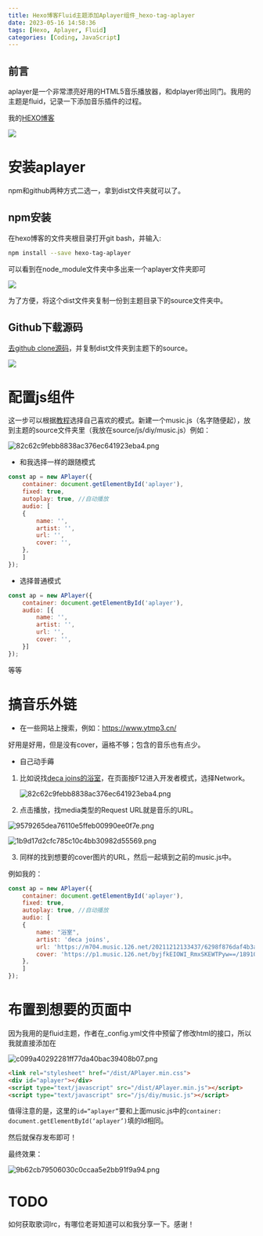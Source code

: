 ```yaml
---
title: Hexo博客Fluid主题添加Aplayer组件_hexo-tag-aplayer
date: 2023-05-16 14:58:36
tags: [Hexo, Aplayer, Fluid]
categories: [Coding, JavaScript]
---
```


前言
----

aplayer是一个非常漂亮好用的HTML5音乐播放器，和dplayer师出同门。我用的主题是fluid，记录一下添加音乐插件的过程。

我的[HEXO博客](https://waahah.xyz/)

![](https://s2.loli.net/2023/07/12/c2odgnQNXqFraUP.png)

安装aplayer
======================================

npm和github两种方式二选一，拿到dist文件夹就可以了。

npm安装
--------------------------------------------------------------------

在hexo博客的文件夹根目录打开git bash，并输入:

```bash
npm install --save hexo-tag-aplayer

```

可以看到在node\_module文件夹中多出来一个aplayer文件夹即可

![](https://s2.loli.net/2023/07/12/nioELmTul2wc3bO.png)

为了方便，将这个dist文件夹复制一份到主题目录下的source文件夹中。

Github下载源码
-------------------------------------------------------------------------

[去github clone源码](https://github.com/DIYgod/APlayer)，并复制dist文件夹到主题下的source。

![](https://s2.loli.net/2023/07/12/ai8pvrWS7fcMCZx.png)

配置js组件
======================================

这一步可以根据[教程](https://blog.yleao.com/2018/0902/hexo%E4%B8%8A%E7%9A%84aplayer%E5%BA%94%E7%94%A8.html)选择自己喜欢的模式。新建一个music.js（名字随便起），放到主题的source文件夹里（我放在source/js/diy/music.js）例如：

![82c62c9febb8838ac376ec641923eba4.png](https://s2.loli.net/2023/07/12/3HQM9tOXpC6Ykef.png)

*   和我选择一样的跟随模式

```js
const ap = new APlayer({
    container: document.getElementById('aplayer'),
    fixed: true,
	autoplay: true, //自动播放
    audio: [
	{
        name: '',
        artist: '',
        url: '',
        cover: '',
    }, 
	]
});

```

*   选择普通模式

```js
const ap = new APlayer({
    container: document.getElementById('aplayer'),
    audio: [{
        name: '',
        artist: '',
        url: '',
        cover: '',
    }]
});

```

等等

搞音乐外链
======================================

*   在一些网站上搜索，例如：https://www.ytmp3.cn/

好用是好用，但是没有cover，逼格不够；包含的音乐也有点少。

*   自己动手薅

1.  比如说找[deca joins的浴室](https://music.163.com/#/song?id=483378334)，在页面按F12进入开发者模式，选择Network。
    
    ![82c62c9febb8838ac376ec641923eba4.png](https://s2.loli.net/2023/07/12/3HQM9tOXpC6Ykef.png)
    
2.  点击播放，找media类型的Request URL就是音乐的URL。

![9579265dea76110e5ffeb00990ee0f7e.png](https://s2.loli.net/2023/07/12/LXkqCthjBwNZWEe.png)

![1b9d17d2cfc785c10c4bb30982d55569.png](https://s2.loli.net/2023/07/12/6VA5LcZKeJQ1pDN.png)
    
    
3.  同样的找到想要的cover图片的URL，然后一起填到之前的music.js中。
    

例如我的：

```js
const ap = new APlayer({
    container: document.getElementById('aplayer'),
    fixed: true,
	autoplay: true, //自动播放
    audio: [
	{
        name: "浴室",
        artist: 'deca joins',
        url: 'https://m704.music.126.net/20211212133437/6298f876daf4b3a20b984659f71f8968/jdyyaac/000c/560b/5153/7f43625368aa52c4fbb0f968fa2007d2.m4a?authSecret=0000017dad0be60506550aa4681408a0',
        cover: 'https://p1.music.126.net/byjfkEIOWI_RmxSKEWTPyw==/18910500486297525.jpg?param=200y200',	
    },
	]
});

```

布置到想要的页面中
======================================

因为我用的是fluid主题，作者在\_config.yml文件中预留了修改html的接口，所以我就直接添加在

![c099a40292281ff77da40bac39408b07.png](https://s2.loli.net/2023/07/12/RkQmAbaIWP21TLc.png)

```html
<link rel="stylesheet" href="/dist/APlayer.min.css">
<div id="aplayer"></div>
<script type="text/javascript" src="/dist/APlayer.min.js"></script>
<script type="text/javascript" src="/js/diy/music.js"></script>

```

值得注意的是，这里的`id=“aplayer”`要和上面music.js中的`container: document.getElementById(‘aplayer’)`填的Id相同。

然后就保存发布即可！

最终效果：

![9b62cb79506030c0ccaa5e2bb91f9a94.png](https://s2.loli.net/2023/07/12/ur27VBAG8svOJb4.png)

TODO
======================================

如何获取歌词lrc，有哪位老哥知道可以和我分享一下。感谢！
